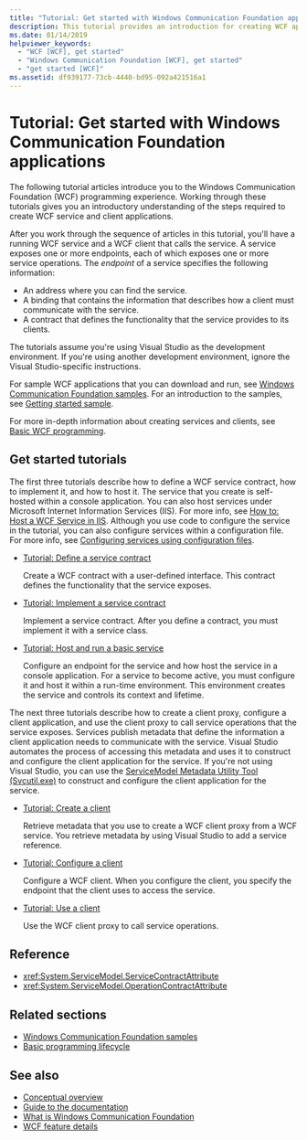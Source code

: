 ```yaml
---
title: "Tutorial: Get started with Windows Communication Foundation applications"
description: This tutorial provides an introduction for creating WCF applications. 
ms.date: 01/14/2019
helpviewer_keywords:
  - "WCF [WCF], get started"
  - "Windows Communication Foundation [WCF], get started"
  - "get started [WCF]"
ms.assetid: df939177-73cb-4440-bd95-092a421516a1
---
```

# Tutorial: Get started with Windows Communication Foundation applications
The following tutorial articles introduce you to the Windows Communication Foundation (WCF) programming experience. Working through these tutorials gives you an introductory understanding of the steps required to create WCF service and client applications. 

After you work through the sequence of articles in this tutorial, you'll have a running WCF service and a WCF client that calls the service. A service exposes one or more endpoints, each of which exposes one or more service operations. The *endpoint* of a service specifies the following information: 
- An address where you can find the service.
- A binding that contains the information that describes how a client must communicate with the service. 
- A contract that defines the functionality that the service provides to its clients.

The tutorials assume you're using Visual Studio as the development environment. If you're using another development environment, ignore the Visual Studio-specific instructions. 

For sample WCF applications that you can download and run, see [Windows Communication Foundation samples](samples/index.md). For an introduction to the samples, see [Getting started sample](samples/getting-started-sample.md).

For more in-depth information about creating services and clients, see [Basic WCF programming](basic-wcf-programming.md).

## Get started tutorials

The first three tutorials describe how to define a WCF service contract, how to implement it, and how to host it. The service that you create is self-hosted within a console application. You can also host services under Microsoft Internet Information Services (IIS). For more info, see [How to: Host a WCF Service in IIS](feature-details/how-to-host-a-wcf-service-in-iis.md). Although you use code to configure the service in the tutorial, you can also configure services within a configuration file. For more info, see [Configuring services using configuration files](configuring-services-using-configuration-files.md).

- [Tutorial: Define a service contract](how-to-define-a-wcf-service-contract.md)

    Create a WCF contract with a user-defined interface. This contract defines the functionality that the service exposes.

- [Tutorial: Implement a service contract](how-to-implement-a-wcf-contract.md)

    Implement a service contract. After you define a contract, you must implement it with a service class.

- [Tutorial: Host and run a basic service](how-to-host-and-run-a-basic-wcf-service.md)

    Configure an endpoint for the service and how host the service in a console application. For a service to become active, you must configure it and host it within a run-time environment. This environment creates the service and controls its context and lifetime.

The next three tutorials describe how to create a client proxy, configure a client application, and use the client proxy to call service operations that the service exposes. Services publish metadata that define the information a client application needs to communicate with the service. Visual Studio automates the process of accessing this metadata and uses it to construct and configure the client application for the service. If you're not using Visual Studio, you can use the [ServiceModel Metadata Utility Tool (Svcutil.exe)](servicemodel-metadata-utility-tool-svcutil-exe.md) to construct and configure the client application for the service.

- [Tutorial: Create a client](how-to-create-a-wcf-client.md)

    Retrieve metadata that you use to create a WCF client proxy from a WCF service. You retrieve metadata by using Visual Studio to add a service reference.

 - [Tutorial: Configure a client](how-to-configure-a-basic-wcf-client.md)

    Configure a WCF client. When you configure the client, you specify the endpoint that the client uses to access the service.

- [Tutorial: Use a client](how-to-use-a-wcf-client.md)

    Use the WCF client proxy to call service operations.

## Reference

- <xref:System.ServiceModel.ServiceContractAttribute>
- <xref:System.ServiceModel.OperationContractAttribute>

## Related sections

- [Windows Communication Foundation samples](samples/index.md)
- [Basic programming lifecycle](basic-programming-lifecycle.md)

## See also

- [Conceptual overview](conceptual-overview.md)
- [Guide to the documentation](guide-to-the-documentation.md)
- [What is Windows Communication Foundation](whats-wcf.md)
- [WCF feature details](feature-details/index.md)
